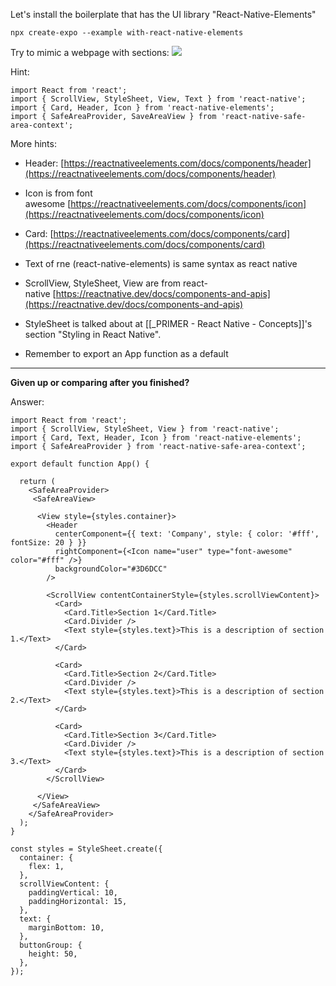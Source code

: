 Let's install the boilerplate that has the UI library "React-Native-Elements"

```
npx create-expo --example with-react-native-elements
```

Try to mimic a webpage with sections:
![](R9GDmIv.png)


Hint:
```
import React from 'react';  
import { ScrollView, StyleSheet, View, Text } from 'react-native';  
import { Card, Header, Icon } from 'react-native-elements';  
import { SafeAreaProvider, SaveAreaView } from 'react-native-safe-area-context';
```

More hints:
- Header: [https://reactnativeelements.com/docs/components/header](https://reactnativeelements.com/docs/components/header)
  
- Icon is from font awesome [https://reactnativeelements.com/docs/components/icon](https://reactnativeelements.com/docs/components/icon)

- Card: [https://reactnativeelements.com/docs/components/card](https://reactnativeelements.com/docs/components/card)  

- Text of rne (react-native-elements) is same syntax as react native

- ScrollView, StyleSheet, View are from react-native [https://reactnative.dev/docs/components-and-apis](https://reactnative.dev/docs/components-and-apis)

- StyleSheet is talked about at [[_PRIMER - React Native - Concepts]]'s section "Styling in React Native".

- Remember to export an App function as a default

---

**Given up or comparing after you finished?** 

Answer:
```
import React from 'react';  
import { ScrollView, StyleSheet, View } from 'react-native';  
import { Card, Text, Header, Icon } from 'react-native-elements';  
import { SafeAreaProvider } from 'react-native-safe-area-context';  
  
export default function App() {  
  
  return (  
    <SafeAreaProvider>  
     <SafeAreaView>  
  
      <View style={styles.container}>  
        <Header  
          centerComponent={{ text: 'Company', style: { color: '#fff', fontSize: 20 } }}  
          rightComponent={<Icon name="user" type="font-awesome" color="#fff" />}  
          backgroundColor="#3D6DCC"  
        />  
  
        <ScrollView contentContainerStyle={styles.scrollViewContent}>  
          <Card>  
            <Card.Title>Section 1</Card.Title>  
            <Card.Divider />  
            <Text style={styles.text}>This is a description of section 1.</Text>  
          </Card>  
  
          <Card>  
            <Card.Title>Section 2</Card.Title>  
            <Card.Divider />  
            <Text style={styles.text}>This is a description of section 2.</Text>  
          </Card>  
  
          <Card>  
            <Card.Title>Section 3</Card.Title>  
            <Card.Divider />  
            <Text style={styles.text}>This is a description of section 3.</Text>  
          </Card>  
        </ScrollView>  
  
      </View>  
     </SafeAreaView>  
    </SafeAreaProvider>  
  );  
}  
  
const styles = StyleSheet.create({  
  container: {  
    flex: 1,  
  },  
  scrollViewContent: {  
    paddingVertical: 10,  
    paddingHorizontal: 15,  
  },  
  text: {  
    marginBottom: 10,  
  },  
  buttonGroup: {  
    height: 50,  
  },  
});
```